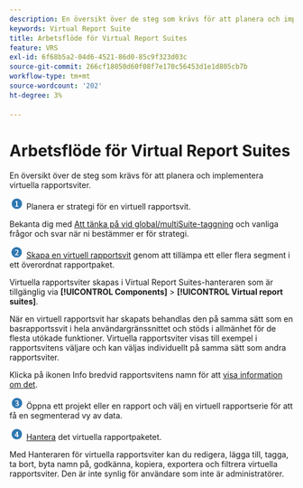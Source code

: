 ```yaml
---
description: En översikt över de steg som krävs för att planera och implementera virtuella rapportsviter.
keywords: Virtual Report Suite
title: Arbetsflöde för Virtual Report Suites
feature: VRS
exl-id: 6f68b5a2-04d6-4521-86d0-85c9f323d03c
source-git-commit: 266cf18050d60f08f7e170c56453d1e1d805cb7b
workflow-type: tm+mt
source-wordcount: '202'
ht-degree: 3%

---
```


# Arbetsflöde för Virtual Report Suites

En översikt över de steg som krävs för att planera och implementera virtuella rapportsviter.

![](/help/admin/admin/c-manage-report-suites/c-edit-report-suites/general/c-server-side-forwarding/assets/step1_icon.png) Planera er strategi för en virtuell rapportsvit.

Bekanta dig med [Att tänka på vid global/multiSuite-taggning](/help/components/vrs/vrs-considerations.md) och vanliga frågor och svar när ni bestämmer er för strategi.

![](/help/admin/admin/c-manage-report-suites/c-edit-report-suites/general/c-server-side-forwarding/assets/step2_icon.png) [Skapa en virtuell rapportsvit](/help/components/vrs/c-workflow-vrs/vrs-create.md) genom att tillämpa ett eller flera segment i ett överordnat rapportpaket.

Virtuella rapportsviter skapas i Virtual Report Suites-hanteraren som är tillgänglig via **[!UICONTROL Components]** > **[!UICONTROL Virtual report suites]**.

När en virtuell rapportsvit har skapats behandlas den på samma sätt som en basrapportssvit i hela användargränssnittet och stöds i allmänhet för de flesta utökade funktioner. Virtuella rapportsviter visas till exempel i rapportsvitens väljare och kan väljas individuellt på samma sätt som andra rapportsviter.

Klicka på ikonen Info bredvid rapportsvitens namn för att [visa information om det](/help/components/vrs/c-workflow-vrs/vrs-view.md).

![](/help/admin/admin/c-manage-report-suites/c-edit-report-suites/general/c-server-side-forwarding/assets/step3_icon.png) Öppna ett projekt eller en rapport och välj en virtuell rapportserie för att få en segmenterad vy av data.

![](assets/step4_icon.png) [Hantera](/help/components/vrs/c-workflow-vrs/vrs-manage.md) det virtuella rapportpaketet.

Med Hanteraren för virtuella rapportsviter kan du redigera, lägga till, tagga, ta bort, byta namn på, godkänna, kopiera, exportera och filtrera virtuella rapportsviter. Den är inte synlig för användare som inte är administratörer.
